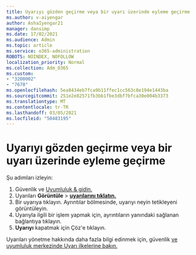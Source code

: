 ```yaml
---
title: Uyarıyı gözden geçirme veya bir uyarı üzerinde eyleme geçirme
ms.author: v-aiyengar
author: AshaIyengar21
manager: dansimp
ms.date: 17/02/2021
ms.audience: Admin
ms.topic: article
ms.service: o365-administration
ROBOTS: NOINDEX, NOFOLLOW
localization_priority: Normal
ms.collection: Adm_O365
ms.custom:
- "3200002"
- "7670"
ms.openlocfilehash: 5ea8434eb7fca9b11ffec1cc563c8e194e1443ba
ms.sourcegitcommit: 251e2e82571fb3bb1fbe3dbf7bfca30e004b3373
ms.translationtype: MT
ms.contentlocale: tr-TR
ms.lasthandoff: 03/05/2021
ms.locfileid: "50483195"
---
```

# <a name="review-or-act-on-an-alert"></a>Uyarıyı gözden geçirme veya bir uyarı üzerinde eyleme geçirme

Şu adımları izleyin:

1. Güvenlik ve [Uyumluluk & gidin.](https://go.microsoft.com/fwlink/p/?linkid=2077143)
1. Uyarıları **Görüntüle**  >  **[uyarılarını tıklatın.](https://go.microsoft.com/fwlink/?linkid=2103301)**
1. Bir uyarıya tıklayın. Ayrıntılar bölmesinde, uyarıyı neyin tetikleyeni görüntüleyin.
1. Uyarıyla ilgili bir işlem yapmak için, ayrıntıların yanındaki sağlanan bağlantıya tıklayın.
1. **Uyarıyı** kapatmak için Çöz'e tıklayın.

Uyarıları yönetme hakkında daha fazla bilgi edinmek için, güvenlik [ve uyumluluk merkezinde Uyarı ilkelerine bakın.](https://go.microsoft.com/fwlink/?linkid=2103211)

